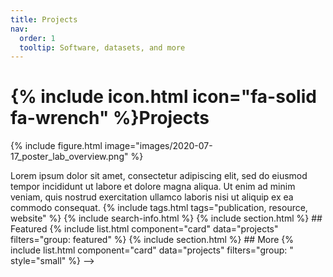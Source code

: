 ```yaml
---
title: Projects
nav:
  order: 1
  tooltip: Software, datasets, and more
---
```


# {% include icon.html icon="fa-solid fa-wrench" %}Projects

{% include figure.html image="images/2020-07-17_poster_lab_overview.png" %}


<!-->
Lorem ipsum dolor sit amet, consectetur adipiscing elit, sed do eiusmod tempor incididunt ut labore et dolore magna aliqua.
Ut enim ad minim veniam, quis nostrud exercitation ullamco laboris nisi ut aliquip ex ea commodo consequat.

{% include tags.html tags="publication, resource, website" %}

{% include search-info.html %}

{% include section.html %}

## Featured

{% include list.html component="card" data="projects" filters="group: featured" %}

{% include section.html %}

## More

{% include list.html component="card" data="projects" filters="group: " style="small" %}
-->